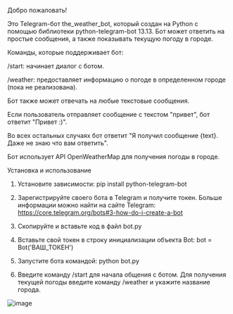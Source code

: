Добро пожаловать!

Это Telegram-бот the_weather_bot, который создан на Python с помощью библиотеки python-telegram-bot 13.13.
Бот может ответить на простые сообщения, а также показывать текущую погоду в городе.

Команды, которые поддерживает бот:

/start: начинает диалог с ботом.

/weather: предоставляет информацию о погоде в определенном городе (пока не реализована).

Бот также может отвечать на любые текстовые сообщения. 

Если пользователь отправляет сообщение с текстом "привет", бот ответит "Привет :)".

Во всех остальных случаях бот ответит "Я получил сообщение {text}. Даже не знаю что вам ответить".

Бот использует API OpenWeatherMap для получения погоды в городе. 

Установка и использование
1. Установите зависимости:
   pip install python-telegram-bot

2. Зарегистрируйте своего бота в Telegram и получите токен. Больше информации можно найти на сайте Telegram: https://core.telegram.org/bots#3-how-do-i-create-a-bot

3. Скопируйте и вставьте код в файл bot.py

4. Вставьте свой токен в строку инициализации объекта Bot:
   bot = Bot('ВАШ_ТОКЕН')
   
5. Запустите бота командой:
   python bot.py
   
6. Введите команду /start для начала общения с ботом. 
   Для получения текущей погоды введите команду /weather и укажите название города.
   
   
   

![image](https://user-images.githubusercontent.com/108083300/230403850-5765a6bd-a351-47fd-8324-d95052ae7f12.png)


